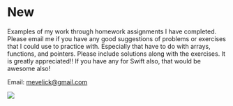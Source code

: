 # New
Examples of my work through homework assignments I have completed. Please email me if you have any good suggestions of problems or exercises that I could use to practice with. Especially that have to do with arrays, functions, and pointers. Please include solutions along with the exercises. It is greatly appreciated!! If you have any for Swift also, that would be awesome also!

Email: mevelick@gmail.com


![](https://media.giphy.com/media/zOvBKUUEERdNm/giphy.gif)

